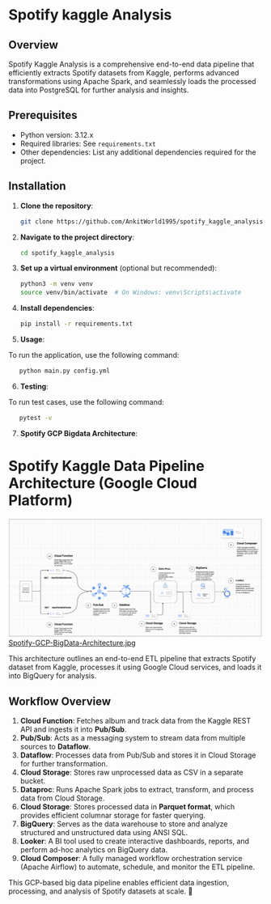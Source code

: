 # Spotify kaggle Analysis

## Overview

Spotify Kaggle Analysis is a comprehensive end-to-end data pipeline that efficiently extracts Spotify datasets from Kaggle, performs advanced transformations using Apache Spark, and seamlessly loads the processed data into PostgreSQL for further analysis and insights.

## Prerequisites

- Python version: 3.12.x
- Required libraries: See `requirements.txt`
- Other dependencies: List any additional dependencies required for the project.

## Installation

1. **Clone the repository**:
    ```bash
    git clone https://github.com/AnkitWorld1995/spotify_kaggle_analysis.git
    ```

2. **Navigate to the project directory**:
    ```bash
    cd spotify_kaggle_analysis
    ```

3. **Set up a virtual environment** (optional but recommended):
    ```bash
    python3 -m venv venv
    source venv/bin/activate  # On Windows: venv\Scripts\activate
    ```

4. **Install dependencies**:
    ```bash
    pip install -r requirements.txt
    ```

5. **Usage**:

To run the application, use the following command:

   ```bash
      python main.py config.yml
   ```

6. **Testing**:

To run test cases, use the following command:
 ```bash
    pytest -v
 ```


7. **Spotify GCP Bigdata Architecture**:

# Spotify Kaggle Data Pipeline Architecture (Google Cloud Platform)

![Spotify-GCP-BigData-Architecture.jpg](docs/images/Spotify-GCP-BigData-Architecture.jpg)[Spotify-GCP-BigData-Architecture.jpg](docs/images/Spotify-GCP-BigData-Architecture.jpg)

This architecture outlines an end-to-end ETL pipeline that extracts Spotify dataset from Kaggle, processes it using Google Cloud services, and loads it into BigQuery for analysis.

## **Workflow Overview**

1. **Cloud Function**: Fetches album and track data from the Kaggle REST API and ingests it into **Pub/Sub**.  
2. **Pub/Sub**: Acts as a messaging system to stream data from multiple sources to **Dataflow**.  
3. **Dataflow**: Processes data from Pub/Sub and stores it in Cloud Storage for further transformation.  
4. **Cloud Storage**: Stores raw unprocessed data as CSV in a separate bucket.  
5. **Dataproc**: Runs Apache Spark jobs to extract, transform, and process data from Cloud Storage.  
6. **Cloud Storage**: Stores processed data in **Parquet format**, which provides efficient columnar storage for faster querying.  
7. **BigQuery**: Serves as the data warehouse to store and analyze structured and unstructured data using ANSI SQL.  
8. **Looker**: A BI tool used to create interactive dashboards, reports, and perform ad-hoc analytics on BigQuery data.  
9. **Cloud Composer**: A fully managed workflow orchestration service (Apache Airflow) to automate, schedule, and monitor the ETL pipeline.  

This GCP-based big data pipeline enables efficient data ingestion, processing, and analysis of Spotify datasets at scale. 🚀



